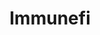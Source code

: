 ---
title: Immunefi
description: On Immunefi, hackers secure web3, save funds from theft, and get paid the world's largest bug bounties.
url: https://immunefi.com/hackers/
image:
    # url: '/assets/images/cafe.png'
    # alt: 'Cafe'
tags: ['blockchain', 'bugbounty', 'web3']
pubDate: 2023-11-09
draft: false
---